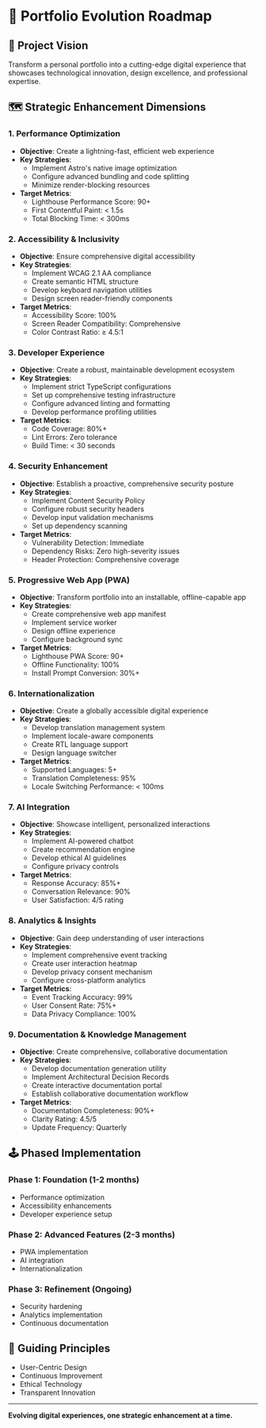 # 🚀 Portfolio Evolution Roadmap

## 🌟 Project Vision
Transform a personal portfolio into a cutting-edge digital experience that showcases technological innovation, design excellence, and professional expertise.

## 🗺️ Strategic Enhancement Dimensions

### 1. Performance Optimization
- **Objective**: Create a lightning-fast, efficient web experience
- **Key Strategies**:
  - Implement Astro's native image optimization
  - Configure advanced bundling and code splitting
  - Minimize render-blocking resources
- **Target Metrics**:
  - Lighthouse Performance Score: 90+
  - First Contentful Paint: < 1.5s
  - Total Blocking Time: < 300ms

### 2. Accessibility & Inclusivity
- **Objective**: Ensure comprehensive digital accessibility
- **Key Strategies**:
  - Implement WCAG 2.1 AA compliance
  - Create semantic HTML structure
  - Develop keyboard navigation utilities
  - Design screen reader-friendly components
- **Target Metrics**:
  - Accessibility Score: 100%
  - Screen Reader Compatibility: Comprehensive
  - Color Contrast Ratio: ≥ 4.5:1

### 3. Developer Experience
- **Objective**: Create a robust, maintainable development ecosystem
- **Key Strategies**:
  - Implement strict TypeScript configurations
  - Set up comprehensive testing infrastructure
  - Configure advanced linting and formatting
  - Develop performance profiling utilities
- **Target Metrics**:
  - Code Coverage: 80%+
  - Lint Errors: Zero tolerance
  - Build Time: < 30 seconds

### 4. Security Enhancement
- **Objective**: Establish a proactive, comprehensive security posture
- **Key Strategies**:
  - Implement Content Security Policy
  - Configure robust security headers
  - Develop input validation mechanisms
  - Set up dependency scanning
- **Target Metrics**:
  - Vulnerability Detection: Immediate
  - Dependency Risks: Zero high-severity issues
  - Header Protection: Comprehensive coverage

### 5. Progressive Web App (PWA)
- **Objective**: Transform portfolio into an installable, offline-capable app
- **Key Strategies**:
  - Create comprehensive web app manifest
  - Implement service worker
  - Design offline experience
  - Configure background sync
- **Target Metrics**:
  - Lighthouse PWA Score: 90+
  - Offline Functionality: 100%
  - Install Prompt Conversion: 30%+

### 6. Internationalization
- **Objective**: Create a globally accessible digital experience
- **Key Strategies**:
  - Develop translation management system
  - Implement locale-aware components
  - Create RTL language support
  - Design language switcher
- **Target Metrics**:
  - Supported Languages: 5+
  - Translation Completeness: 95%
  - Locale Switching Performance: < 100ms

### 7. AI Integration
- **Objective**: Showcase intelligent, personalized interactions
- **Key Strategies**:
  - Implement AI-powered chatbot
  - Create recommendation engine
  - Develop ethical AI guidelines
  - Configure privacy controls
- **Target Metrics**:
  - Response Accuracy: 85%+
  - Conversation Relevance: 90%
  - User Satisfaction: 4/5 rating

### 8. Analytics & Insights
- **Objective**: Gain deep understanding of user interactions
- **Key Strategies**:
  - Implement comprehensive event tracking
  - Create user interaction heatmap
  - Develop privacy consent mechanism
  - Configure cross-platform analytics
- **Target Metrics**:
  - Event Tracking Accuracy: 99%
  - User Consent Rate: 75%+
  - Data Privacy Compliance: 100%

### 9. Documentation & Knowledge Management
- **Objective**: Create comprehensive, collaborative documentation
- **Key Strategies**:
  - Develop documentation generation utility
  - Implement Architectural Decision Records
  - Create interactive documentation portal
  - Establish collaborative documentation workflow
- **Target Metrics**:
  - Documentation Completeness: 90%+
  - Clarity Rating: 4.5/5
  - Update Frequency: Quarterly

## 🕹️ Phased Implementation

### Phase 1: Foundation (1-2 months)
- Performance optimization
- Accessibility enhancements
- Developer experience setup

### Phase 2: Advanced Features (2-3 months)
- PWA implementation
- AI integration
- Internationalization

### Phase 3: Refinement (Ongoing)
- Security hardening
- Analytics implementation
- Continuous documentation

## 🌈 Guiding Principles
- User-Centric Design
- Continuous Improvement
- Ethical Technology
- Transparent Innovation

---

**Evolving digital experiences, one strategic enhancement at a time.**
